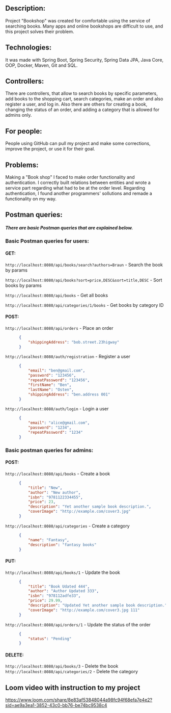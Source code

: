 ## **Description:**

Project "Bookshop" was created for comfortable using the service of searching books.
Many apps and online bookshops are difficult to use, and this project solves their problem.

## **Technologies:**

It was made with Spring Boot, Spring Security, Spring Data JPA, Java Core, OOP, Docker, Maven, Git and SQL.

## **Controllers:**

There are controllers, that allow to search books by specific parameters, add books to the shopping cart,
search categories, make an order and also register a user, and log in.
Also there are others for creating a book, changing the status of an order, and adding a category that is allowed for admins only.

## **For people:**

People using GitHub can pull my project and make some corrections, improve the project, or use it for their goal.

## **Problems:**

Making a "Book shop" I faced to make order functionality and authentication.
I correctly built relations between entities and wrote a service part regarding what had to be at the order level.
Regarding authentication, I found another programmers' sollutions and remade a functionality on my way.

## **Postman queries:**

##### There are basic Postman queries that are explained below.

### **Basic Postman queries for users:**

#### GET:

`http://localhost:8080/api/books/search?authors=Braun`
    - Search the book by params

`http://localhost:8080/api/books?sort=price,DESC&sort=title,DESC`
    - Sort books by params

`http://localhost:8080/api/books` 
    - Get all books

`http://localhost:8080/api/categories/1/books` 
    - Get books by category ID


#### POST:

`http://localhost:8080/api/orders` 
    - Place an order
```json
      {
          "shippingAddress": "bob.street.23higway"
      }
```

`http://localhost:8080/auth/registration` 
    - Register a user 
```json
      {
          "email": "ben@gmail.com",
          "password": "123456", 
          "repeatPassword": "123456", 
          "firstName": "Ben", 
          "lastName": "Osten", 
          "shippingAddress": "ben.address 001" 
      }
```

`http://localhost:8080/auth/login` 
    - Login a user 
```json
      {
          "email": "alice@gmail.com",
          "password": "1234",
          "repeatPassword": "1234"
      }
```
### Basic postman queries for admins:

#### POST:

`http://localhost:8080/api/books` 
    - Create a book 
```json
      {
          "title": "New",
          "author": "New author",
          "isbn": "9781122334455",
          "price": 23,
          "description": "Yet another sample book description.",
          "coverImage": "http://example.com/cover3.jpg"
      }
```

`http://localhost:8080/api/categories` 
    - Create a category 
```json
      {
          "name": "Fantasy",
          "description": "fantasy books"
      }
```
#### PUT:

`http://localhost:8080/api/books/1` 
    - Update the book 
```json
      {   
          "title": "Book Udated 444",  
          "author": "Author Updated 333",  
          "isbn": "978112adfe33",  
          "price": 29.99,  
          "description": "Updated Yet another sample book description.",  
          "coverImage": "http://example.com/cover3.jpg 111"  
      }
```

`http://localhost:8080/api/orders/1`
    - Update the status of the order
```json
      {
          "status": "Pending"
      }
```

#### DELETE:

`http://localhost:8080/api/books/3` 
    - Delete the book \
`http://localhost:8080/api/categories/2` 
    - Delete the category
 
## **Loom video with instruction to my project**
https://www.loom.com/share/8e83af53848044a98fc94f68efa7e4e2?sid=ae9a3ea1-3852-43c0-bb76-be74bc9538c4